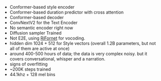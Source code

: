 - Conformer-based style encoder
- Conformer-based duration predictor with cross attention
- Conformer-based decoder
- ConvNextV2 for the Text Encoder
- No semantic encoder right now
- Diffusion sampler Trained
- Not E2E, using [RiFornet](https://github.com/Respaired/RiFornet_Vocoder) for vocoding.
- hidden dim 1024 + 512 for Style vectors (overall 1.2B parameters, but not all of them are active at once)
- around 400-500 hours of data; the data is very complex noisy. but it covers conversational, whisper and a narration.
- signs of overfitting
- ~200K steps trained
- 44.1khz + 128 mel bins
